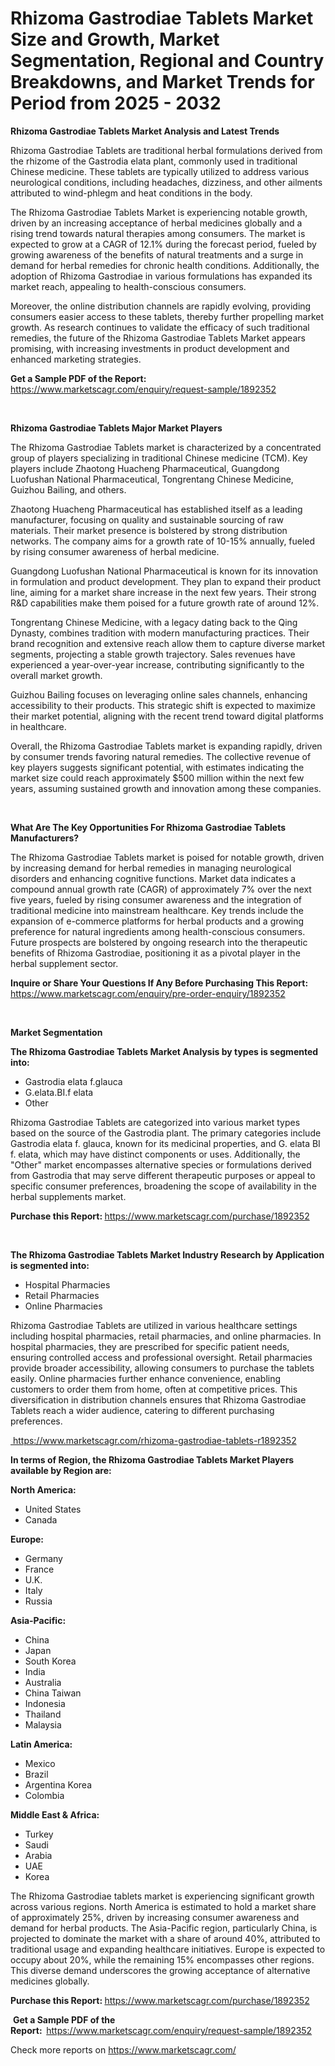 <p><h1>Rhizoma Gastrodiae Tablets Market Size and Growth, Market Segmentation, Regional and Country Breakdowns, and Market Trends for Period from 2025 -  2032</h1></p><p><strong>Rhizoma Gastrodiae Tablets Market Analysis and Latest Trends</strong></p>
<p><p>Rhizoma Gastrodiae Tablets are traditional herbal formulations derived from the rhizome of the Gastrodia elata plant, commonly used in traditional Chinese medicine. These tablets are typically utilized to address various neurological conditions, including headaches, dizziness, and other ailments attributed to wind-phlegm and heat conditions in the body. </p><p>The Rhizoma Gastrodiae Tablets Market is experiencing notable growth, driven by an increasing acceptance of herbal medicines globally and a rising trend towards natural therapies among consumers. The market is expected to grow at a CAGR of 12.1% during the forecast period, fueled by growing awareness of the benefits of natural treatments and a surge in demand for herbal remedies for chronic health conditions. Additionally, the adoption of Rhizoma Gastrodiae in various formulations has expanded its market reach, appealing to health-conscious consumers. </p><p>Moreover, the online distribution channels are rapidly evolving, providing consumers easier access to these tablets, thereby further propelling market growth. As research continues to validate the efficacy of such traditional remedies, the future of the Rhizoma Gastrodiae Tablets Market appears promising, with increasing investments in product development and enhanced marketing strategies.</p></p>
<p><strong>Get a Sample PDF of the Report:&nbsp;</strong> <a href="https://www.marketscagr.com/enquiry/request-sample/1892352?utm_campaign=2667&utm_medium=2&utm_source=Github&utm_content=ia&utm_term=28032025&utm_id=rhizoma-gastrodiae-tablets">https://www.marketscagr.com/enquiry/request-sample/1892352</a></p>
<p>&nbsp;</p>
<p><strong>Rhizoma Gastrodiae Tablets Major Market Players</strong></p>
<p><p>The Rhizoma Gastrodiae Tablets market is characterized by a concentrated group of players specializing in traditional Chinese medicine (TCM). Key players include Zhaotong Huacheng Pharmaceutical, Guangdong Luofushan National Pharmaceutical, Tongrentang Chinese Medicine, Guizhou Bailing, and others. </p><p>Zhaotong Huacheng Pharmaceutical has established itself as a leading manufacturer, focusing on quality and sustainable sourcing of raw materials. Their market presence is bolstered by strong distribution networks. The company aims for a growth rate of 10-15% annually, fueled by rising consumer awareness of herbal medicine.</p><p>Guangdong Luofushan National Pharmaceutical is known for its innovation in formulation and product development. They plan to expand their product line, aiming for a market share increase in the next few years. Their strong R&D capabilities make them poised for a future growth rate of around 12%.</p><p>Tongrentang Chinese Medicine, with a legacy dating back to the Qing Dynasty, combines tradition with modern manufacturing practices. Their brand recognition and extensive reach allow them to capture diverse market segments, projecting a stable growth trajectory. Sales revenues have experienced a year-over-year increase, contributing significantly to the overall market growth.</p><p>Guizhou Bailing focuses on leveraging online sales channels, enhancing accessibility to their products. This strategic shift is expected to maximize their market potential, aligning with the recent trend toward digital platforms in healthcare.</p><p>Overall, the Rhizoma Gastrodiae Tablets market is expanding rapidly, driven by consumer trends favoring natural remedies. The collective revenue of key players suggests significant potential, with estimates indicating the market size could reach approximately $500 million within the next few years, assuming sustained growth and innovation among these companies.</p></p>
<p>&nbsp;</p>
<p><strong>What Are The Key Opportunities For Rhizoma Gastrodiae Tablets Manufacturers?</strong></p>
<p><p>The Rhizoma Gastrodiae Tablets market is poised for notable growth, driven by increasing demand for herbal remedies in managing neurological disorders and enhancing cognitive functions. Market data indicates a compound annual growth rate (CAGR) of approximately 7% over the next five years, fueled by rising consumer awareness and the integration of traditional medicine into mainstream healthcare. Key trends include the expansion of e-commerce platforms for herbal products and a growing preference for natural ingredients among health-conscious consumers. Future prospects are bolstered by ongoing research into the therapeutic benefits of Rhizoma Gastrodiae, positioning it as a pivotal player in the herbal supplement sector.</p></p>
<p><strong>Inquire or Share Your Questions If Any Before Purchasing This Report:</strong> <a href="https://www.marketscagr.com/enquiry/pre-order-enquiry/1892352?utm_campaign=2667&utm_medium=2&utm_source=Github&utm_content=ia&utm_term=28032025&utm_id=rhizoma-gastrodiae-tablets">https://www.marketscagr.com/enquiry/pre-order-enquiry/1892352</a></p>
<p>&nbsp;</p>
<p><strong>Market Segmentation</strong></p>
<p><strong>The Rhizoma Gastrodiae Tablets Market Analysis by types is segmented into:</strong></p>
<p><ul><li>Gastrodia elata f.glauca</li><li>G.elata.BI.f elata</li><li>Other</li></ul></p>
<p><p>Rhizoma Gastrodiae Tablets are categorized into various market types based on the source of the Gastrodia plant. The primary categories include Gastrodia elata f. glauca, known for its medicinal properties, and G. elata BI f. elata, which may have distinct components or uses. Additionally, the "Other" market encompasses alternative species or formulations derived from Gastrodia that may serve different therapeutic purposes or appeal to specific consumer preferences, broadening the scope of availability in the herbal supplements market.</p></p>
<p><strong>Purchase this Report:&nbsp;</strong><a href="https://www.marketscagr.com/purchase/1892352?utm_campaign=2667&utm_medium=2&utm_source=Github&utm_content=ia&utm_term=28032025&utm_id=rhizoma-gastrodiae-tablets">https://www.marketscagr.com/purchase/1892352</a></p>
<p>&nbsp;</p>
<p><strong>The Rhizoma Gastrodiae Tablets Market Industry Research by Application is segmented into:</strong></p>
<p><ul><li>Hospital Pharmacies</li><li>Retail Pharmacies</li><li>Online Pharmacies</li></ul></p>
<p><p>Rhizoma Gastrodiae Tablets are utilized in various healthcare settings including hospital pharmacies, retail pharmacies, and online pharmacies. In hospital pharmacies, they are prescribed for specific patient needs, ensuring controlled access and professional oversight. Retail pharmacies provide broader accessibility, allowing consumers to purchase the tablets easily. Online pharmacies further enhance convenience, enabling customers to order them from home, often at competitive prices. This diversification in distribution channels ensures that Rhizoma Gastrodiae Tablets reach a wider audience, catering to different purchasing preferences.</p></p>
<p><a href="https://www.marketscagr.com/rhizoma-gastrodiae-tablets-r1892352?utm_campaign=2667&utm_medium=2&utm_source=Github&utm_content=ia&utm_term=28032025&utm_id=rhizoma-gastrodiae-tablets">&nbsp;https://www.marketscagr.com/rhizoma-gastrodiae-tablets-r1892352</a></p>
<p><strong>In terms of Region, the Rhizoma Gastrodiae Tablets Market Players available by Region are:</strong></p>
<p>
    <p> <strong> North America: </strong>
        <ul>
            <li>United States</li>
            <li>Canada</li>
        </ul>
        </p> 
    <p> <strong> Europe: </strong>
        <ul>
            <li>Germany</li>
            <li>France</li>
            <li>U.K.</li>
            <li>Italy</li>
            <li>Russia</li>
        </ul>
        </p> 
    <p> <strong> Asia-Pacific: </strong>
        <ul>
            <li>China</li>
            <li>Japan</li>
            <li>South Korea</li>
            <li>India</li>
            <li>Australia</li>
            <li>China Taiwan</li>
            <li>Indonesia</li>
            <li>Thailand</li>
            <li>Malaysia</li>
        </ul>
        </p> 
    <p> <strong> Latin America: </strong>
        <ul>
            <li>Mexico</li>
            <li>Brazil</li>
            <li>Argentina Korea</li>
            <li>Colombia</li>
        </ul>
        </p> 
    <p> <strong> Middle East & Africa: </strong>
        <ul>
            <li>Turkey</li>
            <li>Saudi</li>
            <li>Arabia</li>
            <li>UAE</li>
            <li>Korea</li>
        </ul>
    </p>
    </p>
<p><p>The Rhizoma Gastrodiae tablets market is experiencing significant growth across various regions. North America is estimated to hold a market share of approximately 25%, driven by increasing consumer awareness and demand for herbal products. The Asia-Pacific region, particularly China, is projected to dominate the market with a share of around 40%, attributed to traditional usage and expanding healthcare initiatives. Europe is expected to occupy about 20%, while the remaining 15% encompasses other regions. This diverse demand underscores the growing acceptance of alternative medicines globally.</p></p>
<p><strong>Purchase this Report: </strong><a href="https://www.marketscagr.com/purchase/1892352?utm_campaign=2667&utm_medium=2&utm_source=Github&utm_content=ia&utm_term=28032025&utm_id=rhizoma-gastrodiae-tablets">https://www.marketscagr.com/purchase/1892352</a></p>
<p>&nbsp;<strong>Get a Sample PDF of the Report:&nbsp;&nbsp;</strong><a href="https://www.marketscagr.com/enquiry/request-sample/1892352?utm_campaign=2667&utm_medium=2&utm_source=Github&utm_content=ia&utm_term=28032025&utm_id=rhizoma-gastrodiae-tablets">https://www.marketscagr.com/enquiry/request-sample/1892352</a></p>
<p><strong></strong></p>
<p>Check more reports on <a href="https://www.marketscagr.com/?utm_campaign=2667&utm_medium=2&utm_source=Github&utm_content=ia&utm_term=28032025&utm_id=rhizoma-gastrodiae-tablets">https://www.marketscagr.com/</a></p>